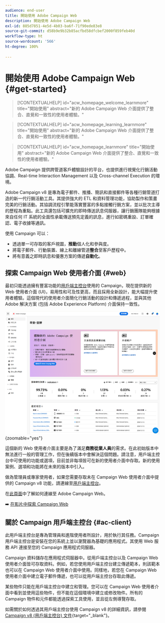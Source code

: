 ```yaml
---
audience: end-user
title: 開始使用 Adobe Campaign Web
description: 開始使用 Adobe Campaign Web
exl-id: 885d7851-4e5d-4b03-ba6f-71f90ede83e8
source-git-commit: d58b9e9b32b85acfbd58dfcbef2000f859feb40d
workflow-type: ht
source-wordcount: '566'
ht-degree: 100%

---
```


# 開始使用 Adobe Campaign Web {#get-started}

>[!CONTEXTUALHELP]
>id="acw_homepage_welcome_learnmore"
>title="開始使用"
>abstract="新的 Adobe Campaign Web 介面提供了整合、直覺和一致性的使用者體驗。"

>[!CONTEXTUALHELP]
>id="acw_homepage_learning_learnmore"
>title="開始使用"
>abstract="新的 Adobe Campaign Web 介面提供了整合、直覺和一致性的使用者體驗。"

>[!CONTEXTUALHELP]
>id="acw_homepage_learnmore"
>title="開始使用"
>abstract="新的 Adobe Campaign Web 介面提供了整合、直覺和一致性的使用者體驗。"

Adobe Campaign 提供跨管道客戶體驗設計的平台，也提供進行視覺化行銷活動協調、Real-time Interaction Management 以及 Cross-channel Execution 的環境。

Adobe Campaign v8 是專為電子郵件、推播、簡訊和直接郵件等各種行銷管道打造的新一代行銷活動工具。其提供強大的 ETL 和資料管理功能，協助製作和策畫完美的行銷活動。其協調流程引擎能落實豐富的多點接觸行銷方案，並以批次主導的歷程為重點。此工具還包括可擴充的即時傳送訊息伺服器，讓行銷團隊能夠根據來自任何 IT 系統的全面性承載傳送預先定義的訊息，進行如密碼重設、訂單確認、電子收據等通訊。

使用 Campaign 可以：

* 透過單一可存取的客戶視圖，**推動**&#x200B;個人化和參與度。
* 將電子郵件、行動裝置、線上和離線管道&#x200B;**整合**&#x200B;至客戶歷程中。
* 將有意義之即時訊息和優惠方案的傳遞&#x200B;**自動化**。

## 探索 Campaign Web 使用者介面 {#web}

最初只能透過擁有豐富功能的[用戶端主控台](#ac-client)使用的 Campaign，現在提供新的 Web 使用者介面 (UI)，易用性和可及性更高，而且採用全新設計，能大幅提升使用者體驗。這個現代的使用者介面簡化行銷活動的設計和傳遞過程，並與其他 Adobe 解決方案 (包括 Adobe Experience Platform) 介面保持一致性。

![顯示 Adobe Campaign Web 使用者介面首頁畫面的螢幕擷圖](assets/home.png){zoomable="yes"}

這個新的 Web 使用者介面主要是為了滿足&#x200B;**商務從業人員**&#x200B;的需求。在此初始版本中無法進行一般的管理工作，但在後續版本中會解決這個問題。請注意，用戶端主控台中可使用的功能或選項，目前並非每項皆可在新的使用者介面中存取。新的使用案例、選項和功能將在未來的版本中引入。

做為管理員或專家使用者，如果您需要存取未在 Campaign Web 使用者介面中提供的 Campaign v8 功能，請連線至[用戶端主控台](#ac-client)。

在[此頁面](connect-to-campaign.md)中了解如何連線至 Adobe Campaign Web。

➡️ [在影片中探索 Campaign Web](#video)

## 關於 Campaign 用戶端主控台 {#ac-client}

此用戶端主控台是專為管理員和進階使用者所設計，用於執行其任務。Campaign 用戶端主控台是安裝在您的系統上並以瀏覽器為基礎的應用程式。其使用 Web 服務 API 連接至您的 Campaign 應用程式伺服器。

Campaign 資料儲存在應用程式伺服器中。從用戶端主控台以及 Campaign Web 使用者介面皆可存取資料。例如，若您使用用戶端主控台建立傳遞範本，則該範本也可以在 Campaign Web 使用者介面中使用。同樣地，若您在 Campaign Web 使用者介面中建立電子郵件傳遞，也可以從用戶端主控台存取此傳遞。

某些物件只能在用戶端主控台中建立和管理。您可以在 Campaign Web 使用者介面中看到並使用這些物件，但不能在這個環境中建立或修改物件。所有的 Campaign 物件和元件都能透過探索工具使用，並且從左側導覽存取。

如需關於如何透過其用戶端主控台使用 Campaign v8 的詳細資訊，請參閱 [Campaign v8 (用戶端主控台) 文件](https://experienceleague.adobe.com/docs/campaign/campaign-v8/campaign-home.html?lang=zh-Hant){target="_blank"}。

<!--
## How-to video {#video}

Learn how to access and navigate the Campaign Web user interface and how to customize the inventory lists. Discover the AI-powered Knowledge Assistant.

>[!VIDEO](https://video.tv.adobe.com/v/3427278?quality=12)
-->

<!--
## Get started for marketers and administrators

>[!BEGINTABS]

>[!TAB Get started for Marketers]

**Discover the interface**

The new Adobe Campaign Web interface offers a modern and intuitive user experience to simplify marketing campaign design and delivery. Learn more in this section. [Learn more](user-interface.md)

**Use plans, programs, campaigns**

Adobe Campaign allows you to easily orchestrate your targeted marketing initiatives, using the built-in campaign management capability. With the ability to define a schedule, you can plan the duration and timing of your campaigns to align with strategic objectives and maximize audience engagement. [Learn more](../campaigns/gs-campaigns.md)

**Create and manage profiles and audiences**

A profile is a record stored in the database, serving as a key component to create audiences for deliveries and add personalization data to your content. Learn how to access, manage, and explore profiles using the Campaign Web User Interface in [this page](../audience/gs-audiences-recipients.md).

Audiences are sets of profiles who share similar behaviors and/or characteristics. This collection of people can either be generated, selected, or loaded. Once created, audiences can be leveraged as the target population of your deliveries. Learn how to build and manage audiences, how to select audiences for a delivery, and define control groups. Learn how to build and manage audiences, how to select audiences for a delivery, and define control groups in [this section](../audience/delivery-recipients.md).

**Configure workflows**

With workflows, you can orchestrate the full range of processes and tasks, improve the speed and scale of every aspect of your marketing campaigns, from creating segments and preparing messages to delivery. Plus, you can get your channels in sync with a single, easy-to-use interface for campaign orchestration.

Understand how workflows work and how to create a targeting workflow in this how-to video:

>[!VIDEO](https://video.tv.adobe.com/v/3427293?quality=12)

Adobe Campaign Web user interface features a query modeler that simplifies the process of filtering the database based on various criteria. Learn how to use it in [this section](../query/query-modeler-overview.md)

**Work with deliveries**

You can create standalone deliveries from the **Deliveries** left menu, or create deliveries in the context of a workflow, included or not in a campaign. Learn how to create a delivery in [this page](../msg/gs-deliveries.md).

For an accelerated and improved design process, you can create delivery templates to easily reuse custom content and settings across your campaigns. This functionality enables you to standardize the creative look and feel, in order to be quicker in executing and launching campaigns. [Learn more](../msg/delivery-template.md)

Delivery settings are technical delivery parameters that are defined in the delivery template. They can be overloaded for each delivery. These settings are available from the **Settings** button available when editing a delivery or a delivery template.

Adobe Campaign Web dynamic content capabilities allow you to customize your content based on the information you have gathered about your recipients. By utilizing dynamic content, you ensure that your marketing efforts are more relevant, avoiding marketing unwanted or unnecessary products or services. Learn more about dynamic content in [this section](../content/fragments.md).

Once your delivery content has been defined, you can use profiles and test profiles to preview and test it before sending the message. This is a crucial step to ensure that it is accurate but also free of errors both in content and personalization settings.

* **Send email** - Learn how to create an email delivery from scratch, define the audience, design the content, simulate preview, and send a proof.
    Learn how to create your first targeted email. In this use case, you schedule the sending of an email to Silver and Gold loyalty members on a specific date.

    The Email Designer enables you to create captivating, individually tailored emails through an intuitive drag-and-drop interface.

    Learn how to preview email message content and personalization, send test deliveries (proofs) to specific recipients or subscribers for testing and validation, and check the email rendering in popular desktop, mobile, and web-based clients.

* **Send SMS** - SMS deliveries provide a practical and efficient way to send text messages to your customers' mobile devices. With this feature, you can create, personalize, and preview text-based messages for effective communication.

* **Send push notifications** - Push notifications are essential for reaching out to your mobile app users, even when they're not actively using your app. They serve various purposes like providing updates, driving specific actions, and notifying about deals.

    Adobe Campaign v8 can send rich push notifications. Parameters and settings depend on the mobile operating system:
    * Android Rich push documentation
    * iOS Rich push documentation

* **Send direct mail** - Direct mail is an offline channel that allows you to produce files to mass deliver personalized letters to your customers such as postcards, flyers, or catalogs. When creating a direct mail delivery, Adobe Campaign automatically generates an extraction file containing all the targeted profiles and selected data, such as postal addresses and profile attributes.<br/>

* **Create landing pages** - Adobe Campaign allows you to create, design, and share landing pages. Landing pages enable you to direct your users to online forms where they can update their data, opt-in/out from receiving your communications, or subscribe to a specific service such as a newsletter.

* **Use reporting** -  Adobe Campaign suite of reporting tools provides valuable insights into the effectiveness of your marketing efforts, allowing you to optimize your campaigns for maximum impact.

    Dynamic Reporting provides fully customizable and real-time reports to measure the impact of your marketing activities. It adds access to profile data, enabling demographic analysis by profile dimensions such as gender, city, and age in addition to functional email campaign data like opens and clicks.

>[!TAB Get started for Admins]

**Work with the client console** 

* **Install client console** - Learn how to download and install the Adobe Campaign Client Console, create and manage your connections to multiple environments, and verify access to the Adobe Campaign Client console with this tutorial video.

    Learn how to download, install, and manage the Adobe Campaign Client Console with this documentation.

* **Discover console client interface** - Learn about the Adobe Campaign v8 user interface and how to navigate the main features with this tutorial video.

    You can access Adobe Campaign via its client console or its Web user interface. You can also use APIs to manage data and perform tasks in your Campaign platform.

**Understand Campaign general architecture**

Learn about the typical Adobe Campaign solution deployment.

Adobe Campaign is a cross-channel marketing solution that automates email, mobile, social, and offline campaigns. Adobe Campaign provides a central place to access your customer data and profiles. Use Adobe Campaign to orchestrate consistent experiences for your customers, design, execute, and personalize your marketing across channels, while improving customer experiences on every device and touchpoint.

**Administrate environment**

* **Connect to your environment(s)** - Once the client console is installed, follow the steps in this documentation to create the connection to the application server.

* **Define permissions** - Adobe Campaign lets you define and manage the rights assigned to users. These permissions are defined by combining operator group permissions, named rights, and permissions on folders.

* **Use Campaign control panel** - The Adobe Campaign Control Panel allows Adobe Campaign administrators to monitor key assets and perform administrative tasks, such as managing the SFTP storage by instance, managing GPG keys, or subdomains and certificates.

    Control Panel allows you to set up new connections to your instances by adding IP address ranges to the allow list.
    Subdomain configuration allows you to configure a sub-section of your domain (technically a "DNS zone") for use with Adobe Campaign.
    In the Control Panel, you can interact with all SFTP servers that are connected to Campaign instances that you have access to.

* **Use the audit trail** - In Adobe Campaign Web User Interface, the Audit trail feature provides users with full visibility into all modifications made to important entities within your instance, typically those that significantly impact a smooth operation of the instance.

**Set up user interface**

* **Customize campaign UI** - Guidelines for managing user interface settings like lists, units, or data display.

* **Add custom fields** - Custom fields are additional attributes added to the out-of-the-box schemas through the Adobe Campaign console. These custom fields are displayed in various screens, for example, the details of a profile or a test profile.

**Set up the branding**

Every company has brand guidelines that define both visual elements and technical details. Adobe Campaign helps you manage these guidelines centrally, so you can present a consistent brand image to your customers in everything you do, from logos in emails to the URLs and domains used in your campaigns.

**Understand data model creation**

Adobe Campaign comes with a pre-defined data model. This section gives some details on the built-in tables of the Adobe Campaign data model and their interaction. Adobe Campaign relies on a Cloud database containing tables that are linked together.

A schema is an XML document associated with a database table. It defines data structure and describes the SQL definition of the table.
When you create or extend a schema, you need to create or modify the associated input forms to make those changes visible to end-users.
An input form lets you edit an instance associated with a data schema from the Adobe Campaign client console. The form is identified by its name and namespace.

**Understand data management**

Use Adobe Campaign workflows to improve the speed and scale of every aspect of your marketing campaigns, from creating segments and preparing messages to delivery.

Campaign helps you add contacts to the Cloud database. You can load a file, schedule and automate multiple contact updates, collect data on the Web, or enter profile information directly into the recipient table.

You can easily export your different reports to PDF or CSV format, which enables you to share, manipulate, or print them.
Quarantine is the way to manage the invalid addresses in deliveries.

**About delivery management**

Campaign Optimization is the Adobe Campaign module which lets you control, filter, and monitor the sending of deliveries. To avoid conflicts between campaigns, Adobe Campaign can test various combinations by applying specific constraint rules. This guarantees that the messages sent meet the needs and expectations of customers and company communication policies.

All marketing campaigns are based on a template, which stores main characteristics and capabilities. Campaign comes with a built-in template to create campaigns. This template has all functionalities enabled: Documents, Seed addresses, Approvals, Delivery outlines, etc.

Learn how to set up and manage subscriptions and target subscribers.

**Work with templates**

* **Campaigns** - Campaign templates contain pre-configured settings which can be reused for creating new campaigns. A set of built-in templates is available to help you get started.

* **Delivery** - For an accelerated and improved design process, you can create delivery templates to easily reuse custom content and settings across your campaigns. This functionality enables you to standardize the creative look and feel, in order to be quicker in executing and launching campaigns.

* **Workflows** - Workflow templates contain pre-configured settings and activities which can be reused for creating new workflows. Using a workflow template is a best practice if you need to regularly import files with the same structure.

* **Content blocks** - Learn how to create dynamic content blocks and how to use them to personalize the content of your email delivery.

* **Landing pages** - Once you design your landing page content, you can save it for future reuse.

* **Content fragments** - A content fragment is a reusable component that can be referenced in one or more messages. When modifying a fragment, every content using it is updated.

* **Triggers** - Each event can trigger a personalized message. For this to happen, you need to create a message template to match each event type. Templates contain the necessary information for personalizing the transactional message.

**Use subscription services**

Use Adobe Campaign Web to manage and create your services such as newsletters, and to check the subscriptions or unsubscriptions to these services.

**Configure delivery sending**

External accounts are used by technical processes such as technical workflows or campaign workflows. For example, when setting up a file transfer in a workflow or a data exchange with any other application (Adobe Target, Experience Manager, or other tools), you need to select an external account.

**Manage Adobe Campaign integrations**

You can connect your Campaign environment with Adobe Experience Cloud solutions and apps to combine capabilities.<br/>
Adobe Campaign comes with several connectors that allow you to communicate with external applications, connect to database engines, and share and synchronize data. These connections are configured by Adobe.

Here are the possible integrations:

**Use transactional messages**

Transactional messaging (Message Center) is a Campaign module designed for managing trigger messages. These notifications are generated from events triggered from information systems, and can include: invoices, order confirmations, shipping confirmations, password changes, product unavailability notifications, account statements, website account creations, and more.

**Use reporting**

Adobe Campaign provides a set of reporting tools.

>[!ENDTABS]

-->